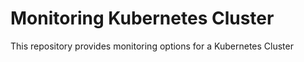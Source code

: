 # Monitoring Kubernetes Cluster 
This repository provides monitoring options for a Kubernetes Cluster
